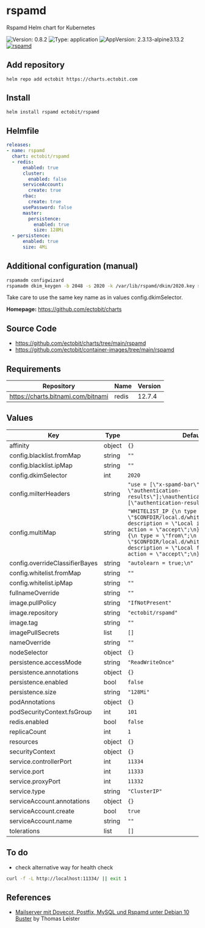 # rspamd

Rspamd Helm chart for Kubernetes

![Version: 0.8.2](https://img.shields.io/badge/Version-0.8.2-informational?style=flat-square) ![Type: application](https://img.shields.io/badge/Type-application-informational?style=flat-square) ![AppVersion: 2.3.13-alpine3.13.2](https://img.shields.io/badge/AppVersion-2.3.13--alpine3.13.2-informational?style=flat-square) [![rspamd](https://github.com/ectobit/charts/actions/workflows/rspamd.yml/badge.svg)](https://github.com/ectobit/charts/actions/workflows/rspamd.yml)

## Add repository

`helm repo add ectobit https://charts.ectobit.com`

## Install

```sh
helm install rspamd ectobit/rspamd
```

## Helmfile

```yaml
releases:
- name: rspamd
  chart: ectobit/rspamd
  - redis:
      enabled: true
      cluster:
        enabled: false
      serviceAccount:
        create: true
      rbac:
        create: true
      usePassword: false
      master:
        persistence:
          enabled: true
          size: 128Mi
  - persistence:
      enabled: true
      size: 4Mi
```

## Additional configuration (manual)

```sh
rspamadm configwizard
rspamadm dkim_keygen -b 2048 -s 2020 -k /var/lib/rspamd/dkim/2020.key > /var/lib/rspamd/dkim/2020.txt
```

Take care to use the same key name as in values config.dkimSelector.

**Homepage:** <https://github.com/ectobit/charts>

## Source Code

- <https://github.com/ectobit/charts/tree/main/rspamd>
- <https://github.com/ectobit/container-images/tree/main/rspamd>

## Requirements

| Repository                         | Name  | Version |
| ---------------------------------- | ----- | ------- |
| https://charts.bitnami.com/bitnami | redis | 12.7.4  |

## Values

| Key                            | Type   | Default                                                                                                                                                                                                                                                                                                            | Description |
| ------------------------------ | ------ | ------------------------------------------------------------------------------------------------------------------------------------------------------------------------------------------------------------------------------------------------------------------------------------------------------------------ | ----------- |
| affinity                       | object | `{}`                                                                                                                                                                                                                                                                                                               |             |
| config.blacklist.fromMap       | string | `""`                                                                                                                                                                                                                                                                                                               |             |
| config.blacklist.ipMap         | string | `""`                                                                                                                                                                                                                                                                                                               |             |
| config.dkimSelector            | int    | `2020`                                                                                                                                                                                                                                                                                                             |             |
| config.milterHeaders           | string | `"use = [\"x-spamd-bar\", \"x-spam-level\", \"authentication-results\"];\nauthenticated_headers = [\"authentication-results\"];\n"`                                                                                                                                                                                |             |
| config.multiMap                | string | `"WHITELIST_IP {\n type = \"ip\";\n map = \"$CONFDIR/local.d/whitelist_ip.map\";\n description = \"Local ip whitelist\";\n action = \"accept\";\n}\n\nWHITELIST_FROM {\n type = \"from\";\n map = \"$CONFDIR/local.d/whitelist_from.map\";\n description = \"Local from whitelist\";\n action = \"accept\";\n}\n"` |             |
| config.overrideClassifierBayes | string | `"autolearn = true;\n"`                                                                                                                                                                                                                                                                                            |             |
| config.whitelist.fromMap       | string | `""`                                                                                                                                                                                                                                                                                                               |             |
| config.whitelist.ipMap         | string | `""`                                                                                                                                                                                                                                                                                                               |             |
| fullnameOverride               | string | `""`                                                                                                                                                                                                                                                                                                               |             |
| image.pullPolicy               | string | `"IfNotPresent"`                                                                                                                                                                                                                                                                                                   |             |
| image.repository               | string | `"ectobit/rspamd"`                                                                                                                                                                                                                                                                                                 |             |
| image.tag                      | string | `""`                                                                                                                                                                                                                                                                                                               |             |
| imagePullSecrets               | list   | `[]`                                                                                                                                                                                                                                                                                                               |             |
| nameOverride                   | string | `""`                                                                                                                                                                                                                                                                                                               |             |
| nodeSelector                   | object | `{}`                                                                                                                                                                                                                                                                                                               |             |
| persistence.accessMode         | string | `"ReadWriteOnce"`                                                                                                                                                                                                                                                                                                  |             |
| persistence.annotations        | object | `{}`                                                                                                                                                                                                                                                                                                               |             |
| persistence.enabled            | bool   | `false`                                                                                                                                                                                                                                                                                                            |             |
| persistence.size               | string | `"128Mi"`                                                                                                                                                                                                                                                                                                          |             |
| podAnnotations                 | object | `{}`                                                                                                                                                                                                                                                                                                               |             |
| podSecurityContext.fsGroup     | int    | `101`                                                                                                                                                                                                                                                                                                              |             |
| redis.enabled                  | bool   | `false`                                                                                                                                                                                                                                                                                                            |             |
| replicaCount                   | int    | `1`                                                                                                                                                                                                                                                                                                                |             |
| resources                      | object | `{}`                                                                                                                                                                                                                                                                                                               |             |
| securityContext                | object | `{}`                                                                                                                                                                                                                                                                                                               |             |
| service.controllerPort         | int    | `11334`                                                                                                                                                                                                                                                                                                            |             |
| service.port                   | int    | `11333`                                                                                                                                                                                                                                                                                                            |             |
| service.proxyPort              | int    | `11332`                                                                                                                                                                                                                                                                                                            |             |
| service.type                   | string | `"ClusterIP"`                                                                                                                                                                                                                                                                                                      |             |
| serviceAccount.annotations     | object | `{}`                                                                                                                                                                                                                                                                                                               |             |
| serviceAccount.create          | bool   | `true`                                                                                                                                                                                                                                                                                                             |             |
| serviceAccount.name            | string | `""`                                                                                                                                                                                                                                                                                                               |             |
| tolerations                    | list   | `[]`                                                                                                                                                                                                                                                                                                               |             |

## To do

- check alternative way for health check

```sh
curl -f -L http://localhost:11334/ || exit 1
```

## References

- [Mailserver mit Dovecot, Postfix, MySQL und Rspamd unter Debian 10 Buster](https://thomas-leister.de/mailserver-debian-buster/) by Thomas Leister
